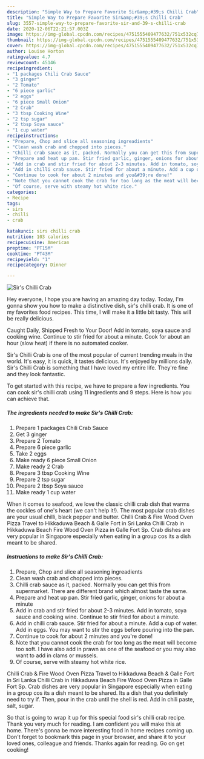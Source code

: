 ```yaml
---
description: "Simple Way to Prepare Favorite Sir&amp;#39;s Chilli Crab"
title: "Simple Way to Prepare Favorite Sir&amp;#39;s Chilli Crab"
slug: 3557-simple-way-to-prepare-favorite-sir-and-39-s-chilli-crab
date: 2020-12-06T22:21:57.003Z
image: https://img-global.cpcdn.com/recipes/4751555409477632/751x532cq70/sirs-chilli-crab-recipe-main-photo.jpg
thumbnail: https://img-global.cpcdn.com/recipes/4751555409477632/751x532cq70/sirs-chilli-crab-recipe-main-photo.jpg
cover: https://img-global.cpcdn.com/recipes/4751555409477632/751x532cq70/sirs-chilli-crab-recipe-main-photo.jpg
author: Louise Horton
ratingvalue: 4.7
reviewcount: 45146
recipeingredient:
- "1 packages Chili Crab Sauce"
- "3 ginger"
- "2 Tomato"
- "6 piece garlic"
- "2 eggs"
- "6 piece Small Onion"
- "2 Crab"
- "3 tbsp Cooking Wine"
- "2 tsp sugar"
- "2 tbsp Soya sauce"
- "1 cup water"
recipeinstructions:
- "Prepare, Chop and slice all seasoning ingreadients"
- "Clean wash crab and chopped into pieces."
- "Chilli crab sauce as it, packed. Normally you can get this from supermarket. There are different brand which almost taste the same."
- "Prepare and heat up pan. Stir fried garlic, ginger, onions for about a minute"
- "Add in crab and stir fried for about 2-3 minutes. Add in tomato, soya sauce and cooking wine. Continue to stir fried for about a minute."
- "Add in chilli crab sauce. Stir fried for about a minute. Add a cup of water. Add in eggs. You may want to stir the eggs before pouring into the pan."
- "Continue to cook for about 2 minutes and you&#39;re done!"
- "Note that you cannot cook the crab for too long as the meat will become too soft. I have also add in prawn as one of the seafood or you may also want to add in clams or mussels."
- "Of course, serve with steamy hot white rice."
categories:
- Recipe
tags:
- sirs
- chilli
- crab

katakunci: sirs chilli crab 
nutrition: 103 calories
recipecuisine: American
preptime: "PT15M"
cooktime: "PT43M"
recipeyield: "1"
recipecategory: Dinner

---
```



![Sir&#39;s Chilli Crab](https://img-global.cpcdn.com/recipes/4751555409477632/751x532cq70/sirs-chilli-crab-recipe-main-photo.jpg)

Hey everyone, I hope you are having an amazing day today. Today, I'm gonna show you how to make a distinctive dish, sir&#39;s chilli crab. It is one of my favorites food recipes. This time, I will make it a little bit tasty. This will be really delicious.

Caught Daily, Shipped Fresh to Your Door! Add in tomato, soya sauce and cooking wine. Continue to stir fried for about a minute. Cook for about an hour (slow heat) if there is no automated cooker.

Sir&#39;s Chilli Crab is one of the most popular of current trending meals in the world. It's easy, it is quick, it tastes delicious. It's enjoyed by millions daily. Sir&#39;s Chilli Crab is something that I have loved my entire life. They're fine and they look fantastic.


To get started with this recipe, we have to prepare a few ingredients. You can cook sir&#39;s chilli crab using 11 ingredients and 9 steps. Here is how you can achieve that.

<!--inarticleads1-->

##### The ingredients needed to make Sir&#39;s Chilli Crab:

1. Prepare 1 packages Chili Crab Sauce
1. Get 3 ginger
1. Prepare 2 Tomato
1. Prepare 6 piece garlic
1. Take 2 eggs
1. Make ready 6 piece Small Onion
1. Make ready 2 Crab
1. Prepare 3 tbsp Cooking Wine
1. Prepare 2 tsp sugar
1. Prepare 2 tbsp Soya sauce
1. Make ready 1 cup water


When it comes to seafood, we love the classic chilli crab dish that warms the cockles of one&#39;s heart (we can&#39;t help it!). The most popular crab dishes are your usual chilli, black pepper and butter. Chilli Crab &amp; Fire Wood Oven Pizza Travel to Hikkaduwa Beach &amp; Galle Fort in Sri Lanka Chilli Crab in Hikkaduwa Beach Fire Wood Oven Pizza in Galle Fort Sp. Crab dishes are very popular in Singapore especially when eating in a group cos its a dish meant to be shared. 

<!--inarticleads2-->

##### Instructions to make Sir&#39;s Chilli Crab:

1. Prepare, Chop and slice all seasoning ingreadients
1. Clean wash crab and chopped into pieces.
1. Chilli crab sauce as it, packed. Normally you can get this from supermarket. There are different brand which almost taste the same.
1. Prepare and heat up pan. Stir fried garlic, ginger, onions for about a minute
1. Add in crab and stir fried for about 2-3 minutes. Add in tomato, soya sauce and cooking wine. Continue to stir fried for about a minute.
1. Add in chilli crab sauce. Stir fried for about a minute. Add a cup of water. Add in eggs. You may want to stir the eggs before pouring into the pan.
1. Continue to cook for about 2 minutes and you&#39;re done!
1. Note that you cannot cook the crab for too long as the meat will become too soft. I have also add in prawn as one of the seafood or you may also want to add in clams or mussels.
1. Of course, serve with steamy hot white rice.


Chilli Crab &amp; Fire Wood Oven Pizza Travel to Hikkaduwa Beach &amp; Galle Fort in Sri Lanka Chilli Crab in Hikkaduwa Beach Fire Wood Oven Pizza in Galle Fort Sp. Crab dishes are very popular in Singapore especially when eating in a group cos its a dish meant to be shared. Its a dish that you definitely need to try if. Then, pour in the crab until the shell is red. Add in chili paste, salt, sugar. 

So that is going to wrap it up for this special food sir&#39;s chilli crab recipe. Thank you very much for reading. I am confident you will make this at home. There's gonna be more interesting food in home recipes coming up. Don't forget to bookmark this page in your browser, and share it to your loved ones, colleague and friends. Thanks again for reading. Go on get cooking!
